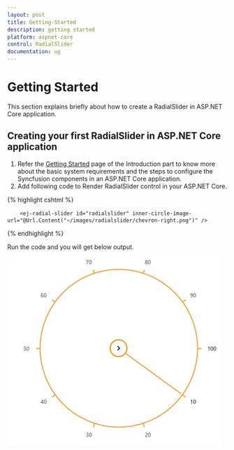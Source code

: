 ```yaml
---
layout: post
title: Getting-Started
description: getting started
platform: aspnet-core
control: RadialSlider 
documentation: ug
---
```


# Getting Started

This section explains briefly about how to create a RadialSlider in ASP.NET Core application.

## Creating your first RadialSlider in ASP.NET Core application

1.	Refer the [Getting Started]( https://help.syncfusion.com/aspnet-core/gettingstarted/getting-started-1-1-0 ) page of the Introduction part to know more about the basic system requirements and the steps to configure the Syncfusion components in an ASP.NET Core application.
2.	Add following code to Render RadialSlider control in your ASP.NET Core.

{% highlight cshtml %}

        <ej-radial-slider id="radialslider" inner-circle-image-url="@Url.Content("~/images/radialslider/chevron-right.png")" />

{% endhighlight %}

Run the code and you will get below output.

![](Getting-Started_Images/default.png)